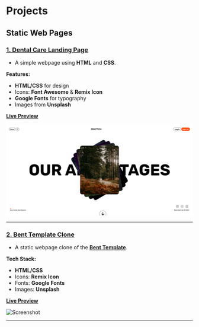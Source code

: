 # Projects

## Static Web Pages

### [1. Dental Care Landing Page](./Static/Readme.md)

- A simple webpage using **HTML** and **CSS**.

**Features:**

- **HTML/CSS** for design
- Icons: **Font Awesome** & **Remix Icon**
- **Google Fonts** for typography
- Images from **Unsplash**

[**Live Preview**](https://sandip3.github.io/Web-Project/Static/project%20-%201/)

![Screenshot](./Static/Img/Project%20-%201.png)

---

### [2. Bent Template Clone](./Static/Readme.md)

- A static webpage clone of the [**Bent Template**](https://bent-template.webflow.io/).

**Tech Stack:**

- **HTML/CSS**
- Icons: **Remix Icon**
- Fonts: **Google Fonts**
- Images: **Unsplash**

[**Live Preview**](https://sandip3.github.io/Web-Project/Static/project%20-%202/index.html)

![Screenshot](./Static/Img/Bent-Template-Clone.gif)

---

